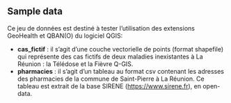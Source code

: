 ## Sample data
Ce jeu de données est destiné à tester l’utilisation des extensions GeoHealth et QBAN(O) du logiciel QGIS:
* **cas_fictif** : il s’agit d’une couche vectorielle de points (format shapefile) qui représente des cas fictifs de deux maladies inexistantes à La Réunion : la Télédose et la Fièvre Q-GIS.
* **pharmacies** : il s’agit d’un tableau au format csv contenant les adresses des pharmacies de la commune de Saint-Pierre à La Réunion. Ce tableau est extrait de la base SIRENE (https://www.sirene.fr), en open-data.